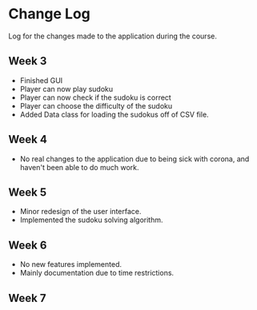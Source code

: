 # Change Log
Log for the changes made to the application during the course.

## Week 3
- Finished GUI
- Player can now play sudoku
- Player can now check if the sudoku is correct
- Player can choose the difficulty of the sudoku
- Added Data class for loading the sudokus off of CSV file.


## Week 4
- No real changes to the application due to being sick with corona, and haven't been able to do much work.

## Week 5

- Minor redesign of the user interface.
- Implemented the sudoku solving algorithm.

## Week 6
- No new features implemented.
- Mainly documentation due to time restrictions.

## Week 7